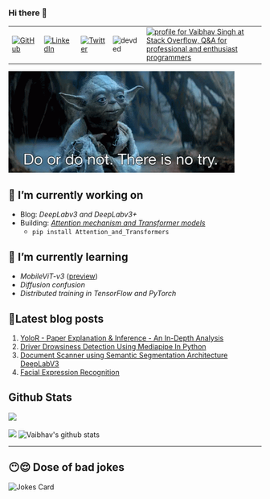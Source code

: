 ### Hi there 👋

<table>
  <tr>
      <td><a href="https://github.com/veb-101"><img src="https://img.shields.io/github/followers/veb-101.svg?label=GitHub&style=social" alt="GitHub"></a></td>
      <td><a href="https://www.linkedin.com/in/vaibhavsingh98"><img src="https://img.shields.io/badge/LinkedIn--_.svg?style=social&logo=linkedin" alt="LinkedIn"></a></td>
      <td><a href="https://twitter.com/wolfcry3_0"><img src="https://img.shields.io/twitter/follow/wolfcry3_0?label=Twitter&style=social" alt="Twitter"></a></td>
      <td><img src="https://komarev.com/ghpvc/?username=veb-101" alt="devded" /></td>
      <td><a href="https://stackoverflow.com/users/6805747/vaibhav-singh"><img src="https://stackoverflow.com/users/flair/6805747.png?theme=dark" width="150" height="42" alt="profile for Vaibhav Singh at Stack Overflow, Q&amp;A for professional and enthusiast programmers" title="profile for Vaibhav Singh at Stack Overflow, Q&amp;A for professional and enthusiast programmers"></a></td>
  </tr>
</table>

![Motto](./starwarsday.gif)

## 🔭 I’m currently working on

* Blog: *DeepLabv3 and DeepLabv3+*
* Building: *[Attention mechanism and Transformer models](https://github.com/veb-101/Attention-and-Transformers)*
    * `pip install Attention_and_Transformers`

## 🌱 I’m currently learning

* *MobileViT-v3* ([preview](https://github.com/veb-101/Attention-and-Transformers/tree/mobilevit_v3/Attention_and_Transformers/MobileViT_v3))
* *Diffusion confusion*
* *Distributed training in TensorFlow and PyTorch*

## 🧾Latest blog posts

1. [YoloR - Paper Explanation & Inference - An In-Depth Analysis](https://learnopencv.com/yolor-paper-explanation-inference-an-in-depth-analysis/)
2. [Driver Drowsiness Detection Using Mediapipe In Python](https://github.com/veb-101/Drowsiness-Detection-Using-Mediapipe-Streamlit)
3. [Document Scanner using Semantic Segmentation Architecture DeepLabV3](https://github.com/veb-101/Document-Segmentation-using-Pytorch-DeepLabV3)
4. [Facial Expression Recognition](https://veb-101.github.io/Facial-Expression-Recognition/)

## Github Stats

![](https://activity-graph.herokuapp.com/graph?username=veb-101&theme=react-dark&hide_border=true&area=true)

<img src="https://github-readme-streak-stats.herokuapp.com/?user=veb-101">

<img src="https://github-readme-stats.vercel.app/api?username=veb-101&count_private=true&show_icons=true&theme=light" alt="Vaibhav's github stats"/>

<!-- <img align="center" src="https://github-readme-stats.vercel.app/api/top-langs/?username=veb-101&layout=compact&theme=light"/>
 -->
---

## 😶😌 Dose of bad jokes

![Jokes Card](https://readme-jokes.vercel.app/api)

<!--
**veb-101/veb-101** is a ✨ _special_ ✨ repository because its `README.md` (this file) appears on your GitHub profile.

Here are some ideas to get you started:

- 🔭 I’m currently working on ...
- 🌱 I’m currently learning ...
- 👯 I’m looking to collaborate on ...
- 🤔 I’m looking for help with ...
- 💬 Ask me about ...
- 📫 How to reach me: ...
- 😄 Pronouns: ...
- ⚡ Fun fact: ...
-->
